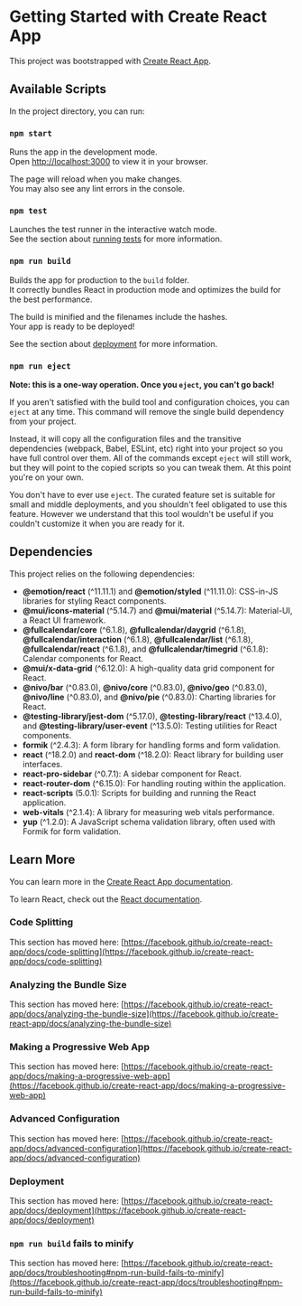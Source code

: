 # Getting Started with Create React App

This project was bootstrapped with [Create React App](https://github.com/facebook/create-react-app).

## Available Scripts

In the project directory, you can run:

### `npm start`

Runs the app in the development mode.\
Open [http://localhost:3000](http://localhost:3000) to view it in your browser.

The page will reload when you make changes.\
You may also see any lint errors in the console.

### `npm test`

Launches the test runner in the interactive watch mode.\
See the section about [running tests](https://facebook.github.io/create-react-app/docs/running-tests) for more information.

### `npm run build`

Builds the app for production to the `build` folder.\
It correctly bundles React in production mode and optimizes the build for the best performance.

The build is minified and the filenames include the hashes.\
Your app is ready to be deployed!

See the section about [deployment](https://facebook.github.io/create-react-app/docs/deployment) for more information.

### `npm run eject`

**Note: this is a one-way operation. Once you `eject`, you can't go back!**

If you aren't satisfied with the build tool and configuration choices, you can `eject` at any time. This command will remove the single build dependency from your project.

Instead, it will copy all the configuration files and the transitive dependencies (webpack, Babel, ESLint, etc) right into your project so you have full control over them. All of the commands except `eject` will still work, but they will point to the copied scripts so you can tweak them. At this point you're on your own.

You don't have to ever use `eject`. The curated feature set is suitable for small and middle deployments, and you shouldn't feel obligated to use this feature. However we understand that this tool wouldn't be useful if you couldn't customize it when you are ready for it.

## Dependencies

This project relies on the following dependencies:

- **@emotion/react** (^11.11.1) and **@emotion/styled** (^11.11.0): CSS-in-JS libraries for styling React components.
- **@mui/icons-material** (^5.14.7) and **@mui/material** (^5.14.7): Material-UI, a React UI framework.
- **@fullcalendar/core** (^6.1.8), **@fullcalendar/daygrid** (^6.1.8), **@fullcalendar/interaction** (^6.1.8), **@fullcalendar/list** (^6.1.8), **@fullcalendar/react** (^6.1.8), and **@fullcalendar/timegrid** (^6.1.8): Calendar components for React.
- **@mui/x-data-grid** (^6.12.0): A high-quality data grid component for React.
- **@nivo/bar** (^0.83.0), **@nivo/core** (^0.83.0), **@nivo/geo** (^0.83.0), **@nivo/line** (^0.83.0), and **@nivo/pie** (^0.83.0): Charting libraries for React.
- **@testing-library/jest-dom** (^5.17.0), **@testing-library/react** (^13.4.0), and **@testing-library/user-event** (^13.5.0): Testing utilities for React components.
- **formik** (^2.4.3): A form library for handling forms and form validation.
- **react** (^18.2.0) and **react-dom** (^18.2.0): React library for building user interfaces.
- **react-pro-sidebar** (^0.7.1): A sidebar component for React.
- **react-router-dom** (^6.15.0): For handling routing within the application.
- **react-scripts** (5.0.1): Scripts for building and running the React application.
- **web-vitals** (^2.1.4): A library for measuring web vitals performance.
- **yup** (^1.2.0): A JavaScript schema validation library, often used with Formik for form validation.

## Learn More

You can learn more in the [Create React App documentation](https://facebook.github.io/create-react-app/docs/getting-started).

To learn React, check out the [React documentation](https://reactjs.org/).

### Code Splitting

This section has moved here: [https://facebook.github.io/create-react-app/docs/code-splitting](https://facebook.github.io/create-react-app/docs/code-splitting)

### Analyzing the Bundle Size

This section has moved here: [https://facebook.github.io/create-react-app/docs/analyzing-the-bundle-size](https://facebook.github.io/create-react-app/docs/analyzing-the-bundle-size)

### Making a Progressive Web App

This section has moved here: [https://facebook.github.io/create-react-app/docs/making-a-progressive-web-app](https://facebook.github.io/create-react-app/docs/making-a-progressive-web-app)

### Advanced Configuration

This section has moved here: [https://facebook.github.io/create-react-app/docs/advanced-configuration](https://facebook.github.io/create-react-app/docs/advanced-configuration)

### Deployment

This section has moved here: [https://facebook.github.io/create-react-app/docs/deployment](https://facebook.github.io/create-react-app/docs/deployment)

### `npm run build` fails to minify

This section has moved here: [https://facebook.github.io/create-react-app/docs/troubleshooting#npm-run-build-fails-to-minify](https://facebook.github.io/create-react-app/docs/troubleshooting#npm-run-build-fails-to-minify)
